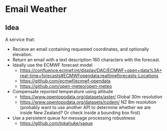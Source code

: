 # Email Weather

## Idea

A service that:

+ Recieve an email containing requested coordinates, and optionally elevation.
+ Return an email with a text description 160 characters with the forecast.
+ Ideally use the ECMWF forecast model
  + https://confluence.ecmwf.int/display/DAC/ECMWF+open+data%3A+real-time+forecasts#ECMWFopendata:realtimeforecasts-Locations
  + https://github.com/ecmwf/ecmwf-opendata
  + https://github.com/open-meteo/open-meteo 
+ Compensate reported temperature using altitude
  + https://www.opentopodata.org/datasets/aster/ Global 30m resolution
  + https://www.opentopodata.org/datasets/nzdem/ NZ 8m resolution (probably want to use another API to determine whether we are inside New Zealand? Or check inside a bounding box first)
+ Use a persistent queue for message processing robustness
  + https://github.com/tokahuke/yaque
